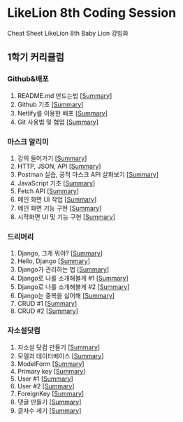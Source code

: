 # LikeLion 8th Coding Session
Cheat Sheet LikeLion 8th Baby Lion 강빙화

## 1학기 커리큘럼
### Github&배포

1. README.md 만드는법 [[Summary](https://github.com/strong-ice/BingCode/blob/master/LikeLion/Unilion_Study/1st_week/%EB%A6%AC%EB%93%9C%EB%AF%B8%EC%9E%91%EC%84%B1%EB%B2%95.md)]
2. Github 기초 [[Summary](https://github.com/strong-ice/BingCode/blob/master/LikeLion/Unilion_Study/1st_week/Github%20%EA%B8%B0%EC%B4%88.md)]
3. Netlify를 이용한 배포 [[Summary](https://github.com/strong-ice/BingCode/blob/master/LikeLion/Unilion_Study/1st_week/Netlify%EB%A5%BC%EC%9D%B4%EC%9A%A9%ED%95%9C%EB%B0%B0%ED%8F%AC.md)]
4. Git 사용법 및 협업 [[Summary](https://github.com/strong-ice/BingCode/blob/master/LikeLion/Unilion_Study/1st_week/Github%EC%82%AC%EC%9A%A9%EB%B2%95%EB%B0%8F%ED%98%91%EC%97%85.md)]

### 마스크 알리미
1. 강의 들어가기 [[Summary](https://github.com/strong-ice/BingCode/blob/master/LikeLion/Unilion_Study/2st_week/%EA%B0%95%EC%9D%98%EB%93%A4%EC%96%B4%EA%B0%80%EA%B8%B0.md)]
2. HTTP, JSON, API [[Summary](https://github.com/strong-ice/BingCode/blob/master/LikeLion/Unilion_Study/2st_week/HTTP%2CJSON%2CAPI.md)]
3. Postman 실습, 공적 마스크 API 살펴보기 [[Summary](https://github.com/strong-ice/BingCode/blob/master/LikeLion/Unilion_Study/2st_week/Postman%EC%8B%A4%EC%8A%B5%2C%EA%B3%B5%EC%A0%81%EB%A7%88%EC%8A%A4%ED%81%ACAPI%EC%82%B4%ED%8E%B4%EB%B3%B4%EA%B8%B0.md)]
4. JavaScript 기초 [[Summary](https://github.com/strong-ice/BingCode/blob/master/LikeLion/Unilion_Study/2st_week/JavaScript%EA%B8%B0%EC%B4%88.md)]
5. Fetch API [[Summary](https://github.com/strong-ice/BingCode/blob/master/LikeLion/Unilion_Study/2st_week/Fetch%20API.md)]
6. 메인 화면 UI 작업 [[Summary](https://github.com/strong-ice/BingCode/blob/master/LikeLion/Unilion_Study/2st_week/%EB%A9%94%EC%9D%B8%ED%99%94%EB%A9%B4UI%EC%9E%91%EC%97%85.md)]
7. 메인 화면 기능 구현 [[Summary](https://github.com/strong-ice/BingCode/blob/master/LikeLion/Unilion_Study/2st_week/%EB%A9%94%EC%9D%B8%ED%99%94%EB%A9%B4%EA%B8%B0%EB%8A%A5%EA%B5%AC%ED%98%84.md)]
8. 시작화면 UI 및 기능 구현 [[Summary](https://github.com/strong-ice/BingCode/blob/master/LikeLion/Unilion_Study/2st_week/%EC%8B%9C%EC%9E%91%ED%99%94%EB%A9%B4UI%EB%B0%8F%EA%B8%B0%EB%8A%A5%EA%B5%AC%ED%98%84.md)]

### 드리머리
1. Django, 그게 뭐야? [[Summary](https://github.com/strong-ice/BingCode/blob/master/LikeLion/Unilion_Study/3st_week/Django%2C%EA%B7%B8%EA%B2%8C%EB%AD%90%EC%95%BC.md)]
2. Hello, Django [[Summary](https://github.com/strong-ice/BingCode/blob/master/LikeLion/Unilion_Study/3st_week/HelloDjango.md)]
3. Django가 관리하는 법 [[Summary]()]
4. Django로 나를 소개해볼게 #1 [[Summary]()]
5. Django로 나를 소개해볼게 #2 [[Summary]()]
6. Django는 중복을 싫어해 [[Summary]()]
7. CRUD #1 [[Summary]()]
8. CRUD #2 [[Summary]()]

### 자소설닷컴
1. 자소설 닷컴 만들기 [[Summary]()]
2. 모델과 데이터베이스 [[Summary]()]
3. ModelForm [[Summary]()]
4. Primary key [[Summary]()]
5. User #1 [[Summary]()]
6. User #2 [[Summary]()]
7. ForeignKey [[Summary]()]
8. 댓글 만들기 [[Summary]()]
9. 글자수 세기 [[Summary]()]
